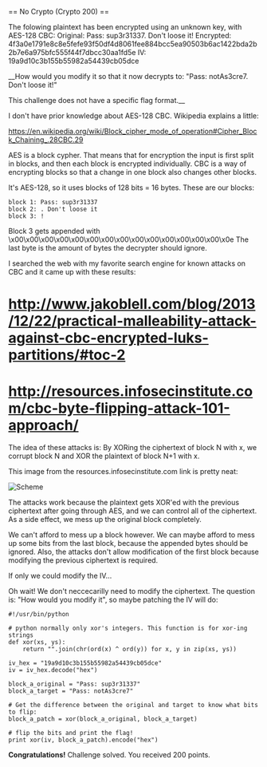 == No Crypto (Crypto 200) ==

The folowing plaintext has been encrypted using an unknown key, with AES-128 CBC:
Original:   Pass: sup3r31337. Don't loose it!
Encrypted:  4f3a0e1791e8c8e5fefe93f50df4d8061fee884bcc5ea90503b6ac1422bda2b2b7e6a975bfc555f44f7dbcc30aa1fd5e
IV:         19a9d10c3b155b55982a54439cb05dce

__How would you modify it so that it now decrypts to: "Pass: notAs3cre7. Don't loose it!"

This challenge does not have a specific flag format.__



I don't have prior knowledge about AES-128 CBC. Wikipedia explains a little:

https://en.wikipedia.org/wiki/Block_cipher_mode_of_operation#Cipher_Block_Chaining_.28CBC.29

AES is a block cypher. That means that for encryption the input is first split in blocks, and then each block is encrypted individually. 
CBC is a way of encrypting blocks so that a change in one block also changes other blocks.

It's AES-128, so it uses blocks of 128 bits = 16 bytes. These are our blocks:


    block 1: Pass: sup3r31337
    block 2: . Don't loose it
    block 3: !

Block 3 gets appended with \x00\x00\x00\x00\x00\x00\x00\x00\x00\x00\x00\x00\x00\x00\x0e
The last byte is the amount of bytes the decrypter should ignore.

I searched the web with my favorite search engine for known attacks on CBC and it came up with these results:

# http://www.jakoblell.com/blog/2013/12/22/practical-malleability-attack-against-cbc-encrypted-luks-partitions/#toc-2
# http://resources.infosecinstitute.com/cbc-byte-flipping-attack-101-approach/

The idea of these attacks is:  By XORing the ciphertext of block N with x, we corrupt block N and XOR the plaintext of block N+1 with x.


This image from the resources.infosecinstitute.com link is pretty neat:

![Scheme](http://i.imgur.com/27E9fHG.jpg)

The attacks work because the plaintext gets XOR'ed with the previous ciphertext after going through AES, and we can control all of the ciphertext.
As a side effect, we mess up the original block completely.

We can't afford to mess up a block however. We can maybe afford to mess up some bits from the last block, because the appended bytes should be ignored.
Also, the attacks don't allow modification of the first block because modifying the previous ciphertext is required.

If only we could modify the IV...

Oh wait! We don't neccecarilly need to modify the ciphertext. The question is: "How would you modify it", so maybe patching the IV will do:


    #!/usr/bin/python

    # python normally only xor's integers. This function is for xor-ing strings
    def xor(xs, ys):
        return "".join(chr(ord(x) ^ ord(y)) for x, y in zip(xs, ys))

    iv_hex = "19a9d10c3b155b55982a54439cb05dce"
    iv = iv_hex.decode("hex")

    block_a_original = "Pass: sup3r31337"
    block_a_target = "Pass: notAs3cre7"

    # Get the difference between the original and target to know what bits to flip:
    block_a_patch = xor(block_a_original, block_a_target)

    # flip the bits and print the flag!
    print xor(iv, block_a_patch).encode("hex")


__Congratulations!__ Challenge solved. You received 200 points.        




